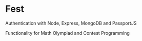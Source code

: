 # Fest

Authentication with Node, Express, MongoDB and PassportJS

Functionality for Math Olympiad and Contest Programming
